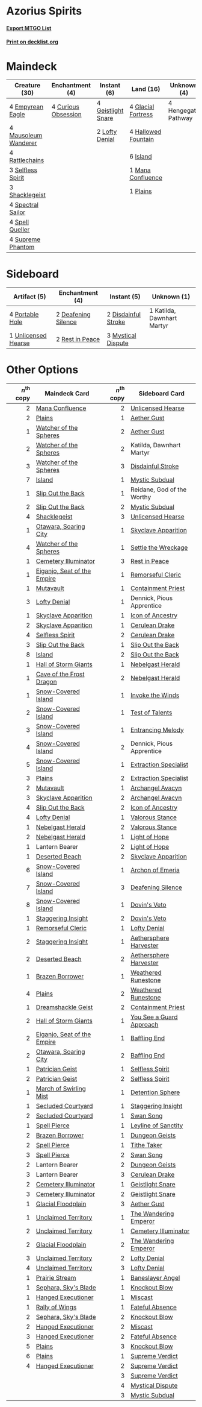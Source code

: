 # Azorius Spirits

#### [Export MTGO List](../collection/Azorius%20Spirits/Azorius%20Spirits.txt)
#### [Print on decklist.org](http://decklist.org/?deckmain=4%09Curious%20Obsession%0A4%09Empyrean%20Eagle%0A4%09Geistlight%20Snare%0A4%09Glacial%20Fortress%0A4%09Hallowed%20Fountain%0A4%09Hengegate%20Pathway%0A6%09Island%0A2%09Lofty%20Denial%0A1%09Mana%20Confluence%0A4%09Mausoleum%20Wanderer%0A1%09Plains%0A4%09Rattlechains%0A3%09Selfless%20Spirit%0A3%09Shacklegeist%0A4%09Spectral%20Sailor%0A4%09Spell%20Queller%0A4%09Supreme%20Phantom&deckside=2%09Deafening%20Silence%0A2%09Disdainful%20Stroke%0A1%09Katilda,%20Dawnhart%20Martyr%0A3%09Mystical%20Dispute%0A4%09Portable%20Hole%0A2%09Rest%20in%20Peace%0A1%09Unlicensed%20Hearse)
# Maindeck

|                                         Creature (30)                                         |                                       Enchantment (4)                                        |                                         Instant (6)                                         |                                          Land (16)                                          |    Unknown (4)    |
|-----------------------------------------------------------------------------------------------|----------------------------------------------------------------------------------------------|---------------------------------------------------------------------------------------------|---------------------------------------------------------------------------------------------|-------------------|
|4 [Empyrean Eagle](http://gatherer.wizards.com/Pages/Card/Details.aspx?multiverseid=466962)    |4 [Curious Obsession](http://gatherer.wizards.com/Pages/Card/Details.aspx?multiverseid=439692)|4 [Geistlight Snare](http://gatherer.wizards.com/Pages/Card/Details.aspx?multiverseid=540898)|4 [Glacial Fortress](http://gatherer.wizards.com/Pages/Card/Details.aspx?multiverseid=190562)|4 Hengegate Pathway|
|4 [Mausoleum Wanderer](http://gatherer.wizards.com/Pages/Card/Details.aspx?multiverseid=414364)|                                                                                              |2 [Lofty Denial](http://gatherer.wizards.com/Pages/Card/Details.aspx?multiverseid=485379)    |4 [Hallowed Fountain](http://gatherer.wizards.com/Pages/Card/Details.aspx?multiverseid=97071)|                   |
|4 [Rattlechains](http://gatherer.wizards.com/Pages/Card/Details.aspx?multiverseid=409824)      |                                                                                              |                                                                                             |6 [Island](http://gatherer.wizards.com/Pages/Card/Details.aspx?multiverseid=439857)          |                   |
|3 [Selfless Spirit](http://gatherer.wizards.com/Pages/Card/Details.aspx?multiverseid=414332)   |                                                                                              |                                                                                             |1 [Mana Confluence](http://gatherer.wizards.com/Pages/Card/Details.aspx?multiverseid=409573) |                   |
|3 [Shacklegeist](http://gatherer.wizards.com/Pages/Card/Details.aspx?multiverseid=488252)      |                                                                                              |                                                                                             |1 [Plains](http://gatherer.wizards.com/Pages/Card/Details.aspx?multiverseid=439856)          |                   |
|4 [Spectral Sailor](http://gatherer.wizards.com/Pages/Card/Details.aspx?multiverseid=466830)   |                                                                                              |                                                                                             |                                                                                             |                   |
|4 [Spell Queller](http://gatherer.wizards.com/Pages/Card/Details.aspx?multiverseid=414494)     |                                                                                              |                                                                                             |                                                                                             |                   |
|4 [Supreme Phantom](http://gatherer.wizards.com/Pages/Card/Details.aspx?multiverseid=447212)   |                                                                                              |                                                                                             |                                                                                             |                   |


# Sideboard

|                                         Artifact (5)                                         |                                       Enchantment (4)                                        |                                         Instant (5)                                          |       Unknown (1)        |
|----------------------------------------------------------------------------------------------|----------------------------------------------------------------------------------------------|----------------------------------------------------------------------------------------------|--------------------------|
|4 [Portable Hole](http://gatherer.wizards.com/Pages/Card/Details.aspx?multiverseid=527320)    |2 [Deafening Silence](http://gatherer.wizards.com/Pages/Card/Details.aspx?multiverseid=472972)|2 [Disdainful Stroke](http://gatherer.wizards.com/Pages/Card/Details.aspx?multiverseid=420705)|1 Katilda, Dawnhart Martyr|
|1 [Unlicensed Hearse](http://gatherer.wizards.com/Pages/Card/Details.aspx?multiverseid=555447)|2 [Rest in Peace](http://gatherer.wizards.com/Pages/Card/Details.aspx?multiverseid=442021)    |3 [Mystical Dispute](http://gatherer.wizards.com/Pages/Card/Details.aspx?multiverseid=473020) |                          |


# Other Options

|*n*<sup>th</sup> copy|                                            Maindeck Card                                             |*n*<sup>th</sup> copy|                                          Sideboard Card                                           |
|--------------------:|------------------------------------------------------------------------------------------------------|--------------------:|---------------------------------------------------------------------------------------------------|
|                    2|[Mana Confluence](http://gatherer.wizards.com/Pages/Card/Details.aspx?multiverseid=409573)            |                    2|[Unlicensed Hearse](http://gatherer.wizards.com/Pages/Card/Details.aspx?multiverseid=555447)       |
|                    2|[Plains](http://gatherer.wizards.com/Pages/Card/Details.aspx?multiverseid=439856)                     |                    1|[Aether Gust](http://gatherer.wizards.com/Pages/Card/Details.aspx?multiverseid=466796)             |
|                    1|[Watcher of the Spheres](http://gatherer.wizards.com/Pages/Card/Details.aspx?multiverseid=485550)     |                    2|[Aether Gust](http://gatherer.wizards.com/Pages/Card/Details.aspx?multiverseid=466796)             |
|                    2|[Watcher of the Spheres](http://gatherer.wizards.com/Pages/Card/Details.aspx?multiverseid=485550)     |                    2|Katilda, Dawnhart Martyr                                                                           |
|                    3|[Watcher of the Spheres](http://gatherer.wizards.com/Pages/Card/Details.aspx?multiverseid=485550)     |                    3|[Disdainful Stroke](http://gatherer.wizards.com/Pages/Card/Details.aspx?multiverseid=420705)       |
|                    7|[Island](http://gatherer.wizards.com/Pages/Card/Details.aspx?multiverseid=439857)                     |                    1|[Mystic Subdual](http://gatherer.wizards.com/Pages/Card/Details.aspx?multiverseid=479577)          |
|                    1|[Slip Out the Back](http://gatherer.wizards.com/Pages/Card/Details.aspx?multiverseid=555263)          |                    1|Reidane, God of the Worthy                                                                         |
|                    2|[Slip Out the Back](http://gatherer.wizards.com/Pages/Card/Details.aspx?multiverseid=555263)          |                    2|[Mystic Subdual](http://gatherer.wizards.com/Pages/Card/Details.aspx?multiverseid=479577)          |
|                    4|[Shacklegeist](http://gatherer.wizards.com/Pages/Card/Details.aspx?multiverseid=488252)               |                    3|[Unlicensed Hearse](http://gatherer.wizards.com/Pages/Card/Details.aspx?multiverseid=555447)       |
|                    1|[Otawara, Soaring City](http://gatherer.wizards.com/Pages/Card/Details.aspx?multiverseid=548584)      |                    1|[Skyclave Apparition](http://gatherer.wizards.com/Pages/Card/Details.aspx?multiverseid=495603)     |
|                    4|[Watcher of the Spheres](http://gatherer.wizards.com/Pages/Card/Details.aspx?multiverseid=485550)     |                    1|[Settle the Wreckage](http://gatherer.wizards.com/Pages/Card/Details.aspx?multiverseid=435186)     |
|                    1|[Cemetery Illuminator](http://gatherer.wizards.com/Pages/Card/Details.aspx?multiverseid=540888)       |                    3|[Rest in Peace](http://gatherer.wizards.com/Pages/Card/Details.aspx?multiverseid=442021)           |
|                    1|[Eiganjo, Seat of the Empire](http://gatherer.wizards.com/Pages/Card/Details.aspx?multiverseid=548581)|                    1|[Remorseful Cleric](http://gatherer.wizards.com/Pages/Card/Details.aspx?multiverseid=447169)       |
|                    1|[Mutavault](http://gatherer.wizards.com/Pages/Card/Details.aspx?multiverseid=370733)                  |                    1|[Containment Priest](http://gatherer.wizards.com/Pages/Card/Details.aspx?multiverseid=389470)      |
|                    3|[Lofty Denial](http://gatherer.wizards.com/Pages/Card/Details.aspx?multiverseid=485379)               |                    1|Dennick, Pious Apprentice                                                                          |
|                    1|[Skyclave Apparition](http://gatherer.wizards.com/Pages/Card/Details.aspx?multiverseid=495603)        |                    1|[Icon of Ancestry](http://gatherer.wizards.com/Pages/Card/Details.aspx?multiverseid=466983)        |
|                    2|[Skyclave Apparition](http://gatherer.wizards.com/Pages/Card/Details.aspx?multiverseid=495603)        |                    1|[Cerulean Drake](http://gatherer.wizards.com/Pages/Card/Details.aspx?multiverseid=466807)          |
|                    4|[Selfless Spirit](http://gatherer.wizards.com/Pages/Card/Details.aspx?multiverseid=414332)            |                    2|[Cerulean Drake](http://gatherer.wizards.com/Pages/Card/Details.aspx?multiverseid=466807)          |
|                    3|[Slip Out the Back](http://gatherer.wizards.com/Pages/Card/Details.aspx?multiverseid=555263)          |                    1|[Slip Out the Back](http://gatherer.wizards.com/Pages/Card/Details.aspx?multiverseid=555263)       |
|                    8|[Island](http://gatherer.wizards.com/Pages/Card/Details.aspx?multiverseid=439857)                     |                    2|[Slip Out the Back](http://gatherer.wizards.com/Pages/Card/Details.aspx?multiverseid=555263)       |
|                    1|[Hall of Storm Giants](http://gatherer.wizards.com/Pages/Card/Details.aspx?multiverseid=527544)       |                    1|[Nebelgast Herald](http://gatherer.wizards.com/Pages/Card/Details.aspx?multiverseid=414366)        |
|                    1|[Cave of the Frost Dragon](http://gatherer.wizards.com/Pages/Card/Details.aspx?multiverseid=527540)   |                    2|[Nebelgast Herald](http://gatherer.wizards.com/Pages/Card/Details.aspx?multiverseid=414366)        |
|                    1|[Snow-Covered Island](http://gatherer.wizards.com/Pages/Card/Details.aspx?multiverseid=121130)        |                    1|[Invoke the Winds](http://gatherer.wizards.com/Pages/Card/Details.aspx?multiverseid=548355)        |
|                    2|[Snow-Covered Island](http://gatherer.wizards.com/Pages/Card/Details.aspx?multiverseid=121130)        |                    1|[Test of Talents](http://gatherer.wizards.com/Pages/Card/Details.aspx?multiverseid=513536)         |
|                    3|[Snow-Covered Island](http://gatherer.wizards.com/Pages/Card/Details.aspx?multiverseid=121130)        |                    1|[Entrancing Melody](http://gatherer.wizards.com/Pages/Card/Details.aspx?multiverseid=435207)       |
|                    4|[Snow-Covered Island](http://gatherer.wizards.com/Pages/Card/Details.aspx?multiverseid=121130)        |                    2|Dennick, Pious Apprentice                                                                          |
|                    5|[Snow-Covered Island](http://gatherer.wizards.com/Pages/Card/Details.aspx?multiverseid=121130)        |                    1|[Extraction Specialist](http://gatherer.wizards.com/Pages/Card/Details.aspx?multiverseid=555213)   |
|                    3|[Plains](http://gatherer.wizards.com/Pages/Card/Details.aspx?multiverseid=439856)                     |                    2|[Extraction Specialist](http://gatherer.wizards.com/Pages/Card/Details.aspx?multiverseid=555213)   |
|                    2|[Mutavault](http://gatherer.wizards.com/Pages/Card/Details.aspx?multiverseid=370733)                  |                    1|[Archangel Avacyn](http://gatherer.wizards.com/Pages/Card/Details.aspx?multiverseid=409741)        |
|                    3|[Skyclave Apparition](http://gatherer.wizards.com/Pages/Card/Details.aspx?multiverseid=495603)        |                    2|[Archangel Avacyn](http://gatherer.wizards.com/Pages/Card/Details.aspx?multiverseid=409741)        |
|                    4|[Slip Out the Back](http://gatherer.wizards.com/Pages/Card/Details.aspx?multiverseid=555263)          |                    2|[Icon of Ancestry](http://gatherer.wizards.com/Pages/Card/Details.aspx?multiverseid=466983)        |
|                    4|[Lofty Denial](http://gatherer.wizards.com/Pages/Card/Details.aspx?multiverseid=485379)               |                    1|[Valorous Stance](http://gatherer.wizards.com/Pages/Card/Details.aspx?multiverseid=391950)         |
|                    1|[Nebelgast Herald](http://gatherer.wizards.com/Pages/Card/Details.aspx?multiverseid=414366)           |                    2|[Valorous Stance](http://gatherer.wizards.com/Pages/Card/Details.aspx?multiverseid=391950)         |
|                    2|[Nebelgast Herald](http://gatherer.wizards.com/Pages/Card/Details.aspx?multiverseid=414366)           |                    1|[Light of Hope](http://gatherer.wizards.com/Pages/Card/Details.aspx?multiverseid=479540)           |
|                    1|Lantern Bearer                                                                                        |                    2|[Light of Hope](http://gatherer.wizards.com/Pages/Card/Details.aspx?multiverseid=479540)           |
|                    1|[Deserted Beach](http://gatherer.wizards.com/Pages/Card/Details.aspx?multiverseid=535058)             |                    2|[Skyclave Apparition](http://gatherer.wizards.com/Pages/Card/Details.aspx?multiverseid=495603)     |
|                    6|[Snow-Covered Island](http://gatherer.wizards.com/Pages/Card/Details.aspx?multiverseid=121130)        |                    1|[Archon of Emeria](http://gatherer.wizards.com/Pages/Card/Details.aspx?multiverseid=495594)        |
|                    7|[Snow-Covered Island](http://gatherer.wizards.com/Pages/Card/Details.aspx?multiverseid=121130)        |                    3|[Deafening Silence](http://gatherer.wizards.com/Pages/Card/Details.aspx?multiverseid=472972)       |
|                    8|[Snow-Covered Island](http://gatherer.wizards.com/Pages/Card/Details.aspx?multiverseid=121130)        |                    1|[Dovin's Veto](http://gatherer.wizards.com/Pages/Card/Details.aspx?multiverseid=461120)            |
|                    1|[Staggering Insight](http://gatherer.wizards.com/Pages/Card/Details.aspx?multiverseid=476479)         |                    2|[Dovin's Veto](http://gatherer.wizards.com/Pages/Card/Details.aspx?multiverseid=461120)            |
|                    1|[Remorseful Cleric](http://gatherer.wizards.com/Pages/Card/Details.aspx?multiverseid=447169)          |                    1|[Lofty Denial](http://gatherer.wizards.com/Pages/Card/Details.aspx?multiverseid=485379)            |
|                    2|[Staggering Insight](http://gatherer.wizards.com/Pages/Card/Details.aspx?multiverseid=476479)         |                    1|[Aethersphere Harvester](http://gatherer.wizards.com/Pages/Card/Details.aspx?multiverseid=423809)  |
|                    2|[Deserted Beach](http://gatherer.wizards.com/Pages/Card/Details.aspx?multiverseid=535058)             |                    2|[Aethersphere Harvester](http://gatherer.wizards.com/Pages/Card/Details.aspx?multiverseid=423809)  |
|                    1|[Brazen Borrower](http://gatherer.wizards.com/Pages/Card/Details.aspx?multiverseid=473001)            |                    1|[Weathered Runestone](http://gatherer.wizards.com/Pages/Card/Details.aspx?multiverseid=503863)     |
|                    4|[Plains](http://gatherer.wizards.com/Pages/Card/Details.aspx?multiverseid=439856)                     |                    2|[Weathered Runestone](http://gatherer.wizards.com/Pages/Card/Details.aspx?multiverseid=503863)     |
|                    1|[Dreamshackle Geist](http://gatherer.wizards.com/Pages/Card/Details.aspx?multiverseid=540896)         |                    2|[Containment Priest](http://gatherer.wizards.com/Pages/Card/Details.aspx?multiverseid=389470)      |
|                    2|[Hall of Storm Giants](http://gatherer.wizards.com/Pages/Card/Details.aspx?multiverseid=527544)       |                    1|[You See a Guard Approach](http://gatherer.wizards.com/Pages/Card/Details.aspx?multiverseid=527372)|
|                    2|[Eiganjo, Seat of the Empire](http://gatherer.wizards.com/Pages/Card/Details.aspx?multiverseid=548581)|                    1|[Baffling End](http://gatherer.wizards.com/Pages/Card/Details.aspx?multiverseid=439658)            |
|                    2|[Otawara, Soaring City](http://gatherer.wizards.com/Pages/Card/Details.aspx?multiverseid=548584)      |                    2|[Baffling End](http://gatherer.wizards.com/Pages/Card/Details.aspx?multiverseid=439658)            |
|                    1|[Patrician Geist](http://gatherer.wizards.com/Pages/Card/Details.aspx?multiverseid=534834)            |                    1|[Selfless Spirit](http://gatherer.wizards.com/Pages/Card/Details.aspx?multiverseid=414332)         |
|                    2|[Patrician Geist](http://gatherer.wizards.com/Pages/Card/Details.aspx?multiverseid=534834)            |                    2|[Selfless Spirit](http://gatherer.wizards.com/Pages/Card/Details.aspx?multiverseid=414332)         |
|                    1|[March of Swirling Mist](http://gatherer.wizards.com/Pages/Card/Details.aspx?multiverseid=548358)     |                    1|[Detention Sphere](http://gatherer.wizards.com/Pages/Card/Details.aspx?multiverseid=460139)        |
|                    1|[Secluded Courtyard](http://gatherer.wizards.com/Pages/Card/Details.aspx?multiverseid=548588)         |                    1|[Staggering Insight](http://gatherer.wizards.com/Pages/Card/Details.aspx?multiverseid=476479)      |
|                    2|[Secluded Courtyard](http://gatherer.wizards.com/Pages/Card/Details.aspx?multiverseid=548588)         |                    1|[Swan Song](http://gatherer.wizards.com/Pages/Card/Details.aspx?multiverseid=420715)               |
|                    1|[Spell Pierce](http://gatherer.wizards.com/Pages/Card/Details.aspx?multiverseid=425876)               |                    1|[Leyline of Sanctity](http://gatherer.wizards.com/Pages/Card/Details.aspx?multiverseid=204993)     |
|                    2|[Brazen Borrower](http://gatherer.wizards.com/Pages/Card/Details.aspx?multiverseid=473001)            |                    1|[Dungeon Geists](http://gatherer.wizards.com/Pages/Card/Details.aspx?multiverseid=376317)          |
|                    2|[Spell Pierce](http://gatherer.wizards.com/Pages/Card/Details.aspx?multiverseid=425876)               |                    1|[Tithe Taker](http://gatherer.wizards.com/Pages/Card/Details.aspx?multiverseid=457171)             |
|                    3|[Spell Pierce](http://gatherer.wizards.com/Pages/Card/Details.aspx?multiverseid=425876)               |                    2|[Swan Song](http://gatherer.wizards.com/Pages/Card/Details.aspx?multiverseid=420715)               |
|                    2|Lantern Bearer                                                                                        |                    2|[Dungeon Geists](http://gatherer.wizards.com/Pages/Card/Details.aspx?multiverseid=376317)          |
|                    3|Lantern Bearer                                                                                        |                    3|[Cerulean Drake](http://gatherer.wizards.com/Pages/Card/Details.aspx?multiverseid=466807)          |
|                    2|[Cemetery Illuminator](http://gatherer.wizards.com/Pages/Card/Details.aspx?multiverseid=540888)       |                    1|[Geistlight Snare](http://gatherer.wizards.com/Pages/Card/Details.aspx?multiverseid=540898)        |
|                    3|[Cemetery Illuminator](http://gatherer.wizards.com/Pages/Card/Details.aspx?multiverseid=540888)       |                    2|[Geistlight Snare](http://gatherer.wizards.com/Pages/Card/Details.aspx?multiverseid=540898)        |
|                    1|[Glacial Floodplain](http://gatherer.wizards.com/Pages/Card/Details.aspx?multiverseid=503876)         |                    3|[Aether Gust](http://gatherer.wizards.com/Pages/Card/Details.aspx?multiverseid=466796)             |
|                    1|[Unclaimed Territory](http://gatherer.wizards.com/Pages/Card/Details.aspx?multiverseid=435419)        |                    1|[The Wandering Emperor](http://gatherer.wizards.com/Pages/Card/Details.aspx?multiverseid=548337)   |
|                    2|[Unclaimed Territory](http://gatherer.wizards.com/Pages/Card/Details.aspx?multiverseid=435419)        |                    1|[Cemetery Illuminator](http://gatherer.wizards.com/Pages/Card/Details.aspx?multiverseid=540888)    |
|                    2|[Glacial Floodplain](http://gatherer.wizards.com/Pages/Card/Details.aspx?multiverseid=503876)         |                    2|[The Wandering Emperor](http://gatherer.wizards.com/Pages/Card/Details.aspx?multiverseid=548337)   |
|                    3|[Unclaimed Territory](http://gatherer.wizards.com/Pages/Card/Details.aspx?multiverseid=435419)        |                    2|[Lofty Denial](http://gatherer.wizards.com/Pages/Card/Details.aspx?multiverseid=485379)            |
|                    4|[Unclaimed Territory](http://gatherer.wizards.com/Pages/Card/Details.aspx?multiverseid=435419)        |                    3|[Lofty Denial](http://gatherer.wizards.com/Pages/Card/Details.aspx?multiverseid=485379)            |
|                    1|[Prairie Stream](http://gatherer.wizards.com/Pages/Card/Details.aspx?multiverseid=401998)             |                    1|[Baneslayer Angel](http://gatherer.wizards.com/Pages/Card/Details.aspx?multiverseid=191065)        |
|                    1|[Sephara, Sky's Blade](http://gatherer.wizards.com/Pages/Card/Details.aspx?multiverseid=466790)       |                    1|[Knockout Blow](http://gatherer.wizards.com/Pages/Card/Details.aspx?multiverseid=555221)           |
|                    1|[Hanged Executioner](http://gatherer.wizards.com/Pages/Card/Details.aspx?multiverseid=466776)         |                    1|[Miscast](http://gatherer.wizards.com/Pages/Card/Details.aspx?multiverseid=485380)                 |
|                    1|[Rally of Wings](http://gatherer.wizards.com/Pages/Card/Details.aspx?multiverseid=460954)             |                    1|[Fateful Absence](http://gatherer.wizards.com/Pages/Card/Details.aspx?multiverseid=534774)         |
|                    2|[Sephara, Sky's Blade](http://gatherer.wizards.com/Pages/Card/Details.aspx?multiverseid=466790)       |                    2|[Knockout Blow](http://gatherer.wizards.com/Pages/Card/Details.aspx?multiverseid=555221)           |
|                    2|[Hanged Executioner](http://gatherer.wizards.com/Pages/Card/Details.aspx?multiverseid=466776)         |                    2|[Miscast](http://gatherer.wizards.com/Pages/Card/Details.aspx?multiverseid=485380)                 |
|                    3|[Hanged Executioner](http://gatherer.wizards.com/Pages/Card/Details.aspx?multiverseid=466776)         |                    2|[Fateful Absence](http://gatherer.wizards.com/Pages/Card/Details.aspx?multiverseid=534774)         |
|                    5|[Plains](http://gatherer.wizards.com/Pages/Card/Details.aspx?multiverseid=439856)                     |                    3|[Knockout Blow](http://gatherer.wizards.com/Pages/Card/Details.aspx?multiverseid=555221)           |
|                    6|[Plains](http://gatherer.wizards.com/Pages/Card/Details.aspx?multiverseid=439856)                     |                    1|[Supreme Verdict](http://gatherer.wizards.com/Pages/Card/Details.aspx?multiverseid=438776)         |
|                    4|[Hanged Executioner](http://gatherer.wizards.com/Pages/Card/Details.aspx?multiverseid=466776)         |                    2|[Supreme Verdict](http://gatherer.wizards.com/Pages/Card/Details.aspx?multiverseid=438776)         |
|                     |                                                                                                      |                    3|[Supreme Verdict](http://gatherer.wizards.com/Pages/Card/Details.aspx?multiverseid=438776)         |
|                     |                                                                                                      |                    4|[Mystical Dispute](http://gatherer.wizards.com/Pages/Card/Details.aspx?multiverseid=473020)        |
|                     |                                                                                                      |                    3|[Mystic Subdual](http://gatherer.wizards.com/Pages/Card/Details.aspx?multiverseid=479577)          |

